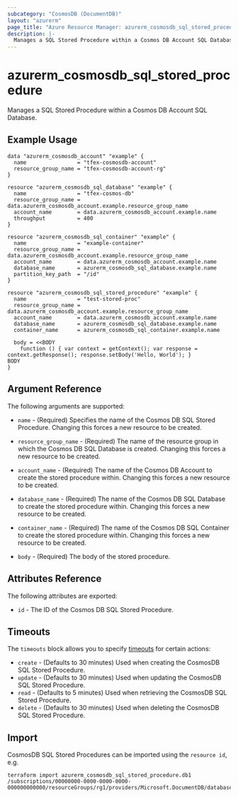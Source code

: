 ```yaml
---
subcategory: "CosmosDB (DocumentDB)"
layout: "azurerm"
page_title: "Azure Resource Manager: azurerm_cosmosdb_sql_stored_procedure"
description: |-
  Manages a SQL Stored Procedure within a Cosmos DB Account SQL Database.
---
```


# azurerm_cosmosdb_sql_stored_procedure

Manages a SQL Stored Procedure within a Cosmos DB Account SQL Database.

## Example Usage

```hcl
data "azurerm_cosmosdb_account" "example" {
  name                = "tfex-cosmosdb-account"
  resource_group_name = "tfex-cosmosdb-account-rg"
}

resource "azurerm_cosmosdb_sql_database" "example" {
  name                = "tfex-cosmos-db"
  resource_group_name = data.azurerm_cosmosdb_account.example.resource_group_name
  account_name        = data.azurerm_cosmosdb_account.example.name
  throughput          = 400
}

resource "azurerm_cosmosdb_sql_container" "example" {
  name                = "example-container"
  resource_group_name = data.azurerm_cosmosdb_account.example.resource_group_name
  account_name        = data.azurerm_cosmosdb_account.example.name
  database_name       = azurerm_cosmosdb_sql_database.example.name
  partition_key_path  = "/id"
}

resource "azurerm_cosmosdb_sql_stored_procedure" "example" {
  name                = "test-stored-proc"
  resource_group_name = data.azurerm_cosmosdb_account.example.resource_group_name
  account_name        = data.azurerm_cosmosdb_account.example.name
  database_name       = azurerm_cosmosdb_sql_database.example.name
  container_name      = azurerm_cosmosdb_sql_container.example.name

  body = <<BODY
  	function () { var context = getContext(); var response = context.getResponse(); response.setBody('Hello, World'); }
BODY
}
```

## Argument Reference

The following arguments are supported:

* `name` - (Required) Specifies the name of the Cosmos DB SQL Stored Procedure. Changing this forces a new resource to be created.

* `resource_group_name` - (Required) The name of the resource group in which the Cosmos DB SQL Database is created. Changing this forces a new resource to be created.

* `account_name` - (Required) The name of the Cosmos DB Account to create the stored procedure within. Changing this forces a new resource to be created.

* `database_name` - (Required) The name of the Cosmos DB SQL Database to create the stored procedure within. Changing this forces a new resource to be created.

* `container_name` - (Required) The name of the Cosmos DB SQL Container to create the stored procedure within. Changing this forces a new resource to be created.

* `body` - (Required) The body of the stored procedure.


## Attributes Reference

The following attributes are exported:

* `id` - The ID of the Cosmos DB SQL Stored Procedure.

## Timeouts

The `timeouts` block allows you to specify [timeouts](https://www.terraform.io/docs/configuration/resources.html#timeouts) for certain actions:

* `create` - (Defaults to 30 minutes) Used when creating the CosmosDB SQL Stored Procedure.
* `update` - (Defaults to 30 minutes) Used when updating the CosmosDB SQL Stored Procedure.
* `read` - (Defaults to 5 minutes) Used when retrieving the CosmosDB SQL Stored Procedure.
* `delete` - (Defaults to 30 minutes) Used when deleting the CosmosDB SQL Stored Procedure.

## Import

CosmosDB SQL Stored Procedures can be imported using the `resource id`, e.g.

```shell
terraform import azurerm_cosmosdb_sql_stored_procedure.db1 /subscriptions/00000000-0000-0000-0000-000000000000/resourceGroups/rg1/providers/Microsoft.DocumentDB/databaseAccounts/account1/sqlDatabases/db1/containers/c1/storedProcedures/sp1
```
